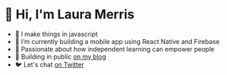 # :wave: Hi, I'm Laura Merris
- :seedling: I make things in javascript
- :wrench: I’m currently building a mobile app using React Native and Firebase
- :revolving_hearts: Passionate about how independent learning can empower people
- :page_facing_up: Building in public [on my blog](https://lauramerris.github.io)
- :bird: Let's chat [on Twitter](https://twitter.com/lauramerris)

<!---
LauraMerris/LauraMerris is a ✨ special ✨ repository because its `README.md` (this file) appears on your GitHub profile.
You can click the Preview link to take a look at your changes.
--->
